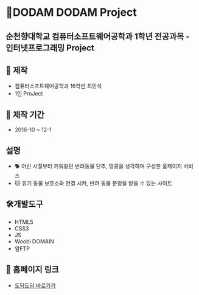 # 🐶DODAM DODAM Project
## 순천향대학교 컴퓨터소프트웨어공학과 1학년 전공과목 - 인터넷프로그래밍 Project

## 💼 제작
- 컴퓨터소프트웨어공학과 16학번 최민석
- 1인 ProJect

## 📆 제작 기간
- 2016-10 ~ 12-1

## 설명
- 🐕 어린 시절부터 키워왔던 반려동물 단추, 땅콩을 생각하며 구성한 홈페이지 서비스
- 🐱 유기 동물 보호소와 연결 시켜, 반려 동물 분양을 받을 수 있는 사이트

## 🛠개발도구
- HTML5
- CSS3
- JS
- Woobi DOMAIN
- 알FTP

## 🔗 홈페이지 링크
- [도담도담 바로가기](http://minseok97.woobi.co.kr/)

